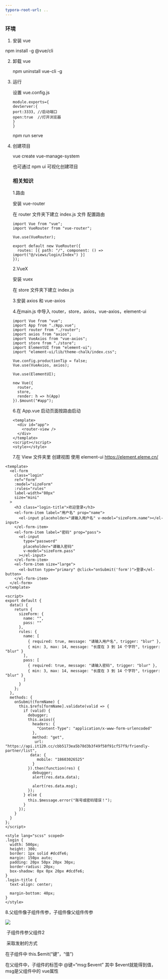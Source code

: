 ```yaml
---
typora-root-url: ..
---
```


### 环境

1.  安装 vue

   npm install -g @vue/cli

2. 卸载 vue

   npm uninstall vue-cli -g
   
3.  运行

    设置 vue.config.js 

    ```
    module.exports={
    devServer:{
    port:3333, //启动端口
    open:true  //打开浏览器
    }
    }
    ```

    npm run serve

4.  创建项目

    vue create  vue-manage-system
    
    也可通过 npm ui 可视化创建项目
    
    ### 相关知识
    
    1.路由
    
    安装  vue-router
    
    在  router 文件夹下建立  index.js 文件 配置路由
    
    ```
    import Vue from "vue";
    import VueRouter from "vue-router";
    
    Vue.use(VueRouter);
    
    export default new VueRouter({
      routes: [{ path: "/", component: () => import("@/views/login/Index") }]
    });
    
    ```
    
    2.VueX
    
    安装 vuex  
    
    在 store 文件夹下建立 index.js
    
    3.安装  axios 和  vue-axios
    
    4.在main.js 中导入  router，store，axios，vue-axios，element-ui
    
    ```
    import Vue from "vue";
    import App from "./App.vue";
    import router from "./router";
    import axios from "axios";
    import VueAxios from "vue-axios";
    import store from "./store";
    import ElementUI from "element-ui";
    import "element-ui/lib/theme-chalk/index.css";
    
    Vue.config.productionTip = false;
    Vue.use(VueAxios, axios);
    
    Vue.use(ElementUI);
    
    new Vue({
      router,
      store,
      render: h => h(App)
    }).$mount("#app");
    
    ```
    
    6.在 App.vue 启动页面按路由启动     <router-view />
    
    ```
    <template>
      <div id="app">
        <router-view />
      </div>
    </template>
    <script></script>
    <style></style>
    
    ```
    
    7.在 View 文件夹里 创建视图 使用 element-ui   <https://element.eleme.cn/>

```
<template>
  <el-form
    class="login"
    ref="form"
    :model="sizeForm"
    :rules="rules"
    label-width="80px"
    size="mini"
  >
    <h3 class="login-title">欢迎登录</h3>
    <el-form-item label="用户名" prop="name">
      <el-input placeholder="请输入用户名" v-model="sizeForm.name"></el-input>
    </el-form-item>
    <el-form-item label="密码" prop="pass">
      <el-input
        type="password"
        placeholder="请输入密码"
        v-model="sizeForm.pass"
      ></el-input>
    </el-form-item>
    <el-form-item size="large">
      <el-button type="primary" @click="onSubmit('form')">登录</el-button>
    </el-form-item>
  </el-form>
</template>

<script>
export default {
  data() {
    return {
      sizeForm: {
        name: "",
        pass: ""
      },
      rules: {
        name: [
          { required: true, message: "请输入用户名", trigger: "blur" },
          { min: 3, max: 14, message: "长度在 3 到 14 个字符", trigger: "blur" }
        ],
        pass: [
          { required: true, message: "请输入密码", trigger: "blur" },
          { min: 3, max: 14, message: "长度在 3 到 14 个字符", trigger: "blur" }
        ]
      }
    };
  },
  methods: {
    onSubmit(formName) {
      this.$refs[formName].validate(valid => {
        if (valid) {
          debugger;
          this.axios({
            headers: {
              "Content-Type": "application/x-www-form-urlencoded"
            },
            method: "get",
             url: "https://api.it120.cc/cbb5173ea5b78d3b3f49f58f91cf57f9/friendly-partner/list",
           data: {
              mobile: "18603026525"
            }
          }).then(function(res) {
            debugger;
            alert(res.data.data);

            alert(res.data.msg);
          });
        } else {
          this.$message.error("账号或密码错误！");
        }
      });
    }
  }
};
</script>

<style lang="scss" scoped>
.login {
  width: 500px;
  height: 300;
  border: 1px solid #dcdfe6;
  margin: 150px auto;
  padding: 20px 50px 20px 30px;
  border-radius: 20px;
  box-shadow: 0px 0px 20px #dcdfe6;
}
.login-title {
  text-align: center;

  margin-bottom: 40px;
}
</style>

```

8.父组件像子组件传参，子组件像父组件传参

![](/image/子父组件.png)

​    子组件传参父组件2

​    采取发射的方式 

在子组件中  this.$emit(“键”，“值”)

在父组件中，子组件的标签中  @键=“msg:$event”   其中 $event就能得到值，msg是父组件中的 vue属性